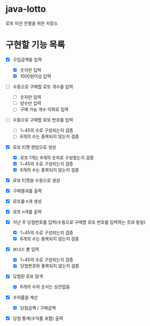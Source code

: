 # java-lotto
로또 미션 진행을 위한 저장소

# 구현할 기능 목록
- [x] 구입금액을 입력
    - [x] 숫자만 입력
    - [x] 1000원이상 입력
    
- [ ] 수동으로 구매할 로또 개수를 입력
    - [ ] 숫자만 입력
    - [ ] 양수만 입력
    - [ ] 구매 가능 개수 이하로 입력
    
- [ ] 수동으로 구매할 로또 번호를 입력
    - [ ] 1~45의 수로 구성되는지 검증
    - [ ] 6개의 수는 중복되지 않는지 검증
    
- [x] 로또 티켓 랜덤으로 생성
    - [x] 로또 1개는 6개의 숫자로 구성됬는지 검증
    - [x] 1~45의 수로 구성되는지 검증
    - [x] 6개의 수는 중복되지 않는지 검증
    
- [x] 로또 티켓을 수동으로 생성

- [x] 구매결과를 출력

- [x] 로또를 n개 생성

- [x] 로또 n개를 출력

- [x] 지난 주 당첨번호를 입력(수동으로 구매할 로또 번호를 입력하는 것과 동일)
    - [x] 1~45의 수로 구성되는지 검증
    - [x] 6개의 수는 중복되지 않는지 검증
    
- [x] 보너스 볼 입력
    - [x] 1~45의 수로 구성되는지 검증
    - [x] 당첨번호와 중복되지 않는지 검증
    
- [x] 당첨된 로또 탐색
    - [x] 6개의 수의 순서는 상관없음
    
- [x] 수익률을 계산
    - [x] 당첨금액 / 구매금액
    
- [x] 당첨 통계(수익률 포함) 출력
